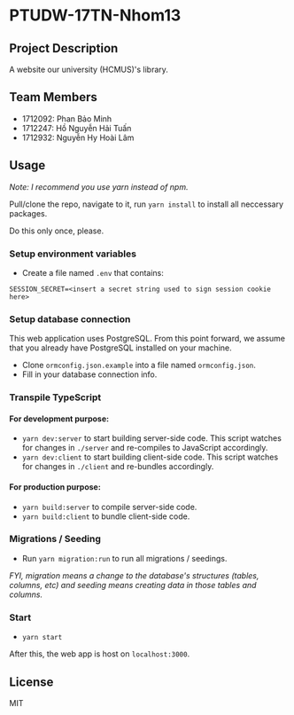 # PTUDW-17TN-Nhom13

## Project Description

A website our university (HCMUS)'s library.

## Team Members

- 1712092: Phan Bảo Minh
- 1712247: Hồ Nguyễn Hải Tuấn
- 1712932: Nguyễn Hy Hoài Lâm

## Usage

_Note: I recommend you use yarn instead of npm._

Pull/clone the repo, navigate to it, run `yarn install` to install all neccessary packages.

Do this only once, please.

### Setup environment variables

- Create a file named `.env` that contains:

```
SESSION_SECRET=<insert a secret string used to sign session cookie here>
```

### Setup database connection

This web application uses PostgreSQL. From this point forward, we assume that you already have PostgreSQL installed on your machine.

- Clone `ormconfig.json.example` into a file named `ormconfig.json`.
- Fill in your database connection info.

### Transpile TypeScript

#### For development purpose:

- `yarn dev:server` to start building server-side code. This script watches for changes in `./server` and re-compiles to JavaScript accordingly.
- `yarn dev:client` to start building client-side code. This script watches for changes in `./client` and re-bundles accordingly.

#### For production purpose:

- `yarn build:server` to compile server-side code.
- `yarn build:client` to bundle client-side code.

### Migrations / Seeding

- Run `yarn migration:run` to run all migrations / seedings.

_FYI, migration means a change to the database's structures (tables, columns, etc) and seeding means creating data in those tables and columns._

### Start

- `yarn start`

After this, the web app is host on `localhost:3000`.

## License

MIT
